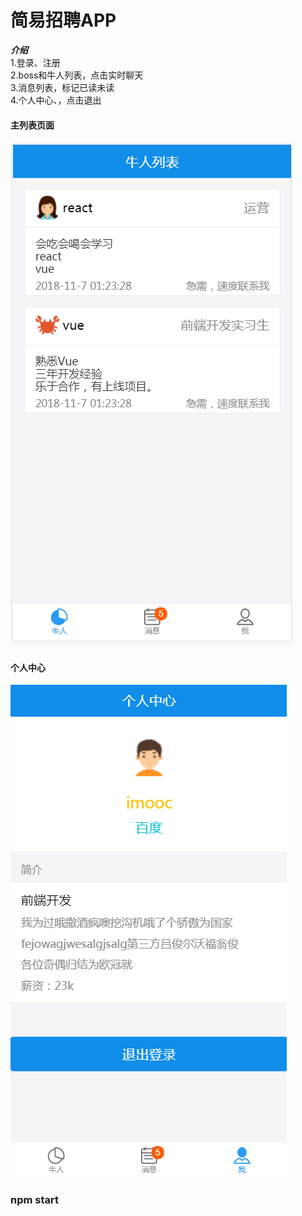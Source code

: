 # 简易招聘APP

***介绍***    
1.登录、注册   
2.boss和牛人列表，点击实时聊天   
3.消息列表，标记已读未读    
4.个人中心、，点击退出

#### 主列表页面
![image](https://github.com/sktm4a1/imooc-react-app/raw/master/src/component/img/view.PNG)
#### 个人中心
![个人中心](https://github.com/sktm4a1/imooc-react-app/blob/master/src/component/img/self.PNG)

### npm start
